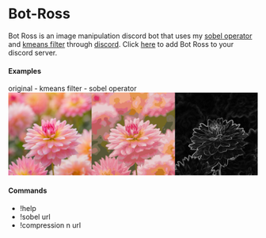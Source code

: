 # Bot-Ross
Bot Ross is an image manipulation discord bot that uses my 
[sobel operator](https://github.com/danielholmes839/Sobel-Operator) and 
[kmeans filter](https://github.com/danielholmes839/KMeans-Image-Filter) through [discord](https://discordapp.com/).
Click [here]() to add Bot Ross to your discord server.

#### Examples
original - kmeans filter - sobel operator
![example](example.png)

#### Commands
- !help 
- !sobel url
- !compression n url
